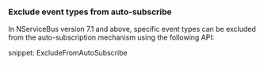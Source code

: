 ### Exclude event types from auto-subscribe

In NServiceBus version 7.1 and above, specific event types can be excluded from the auto-subscription mechanism using the following API:

snippet: ExcludeFromAutoSubscribe
